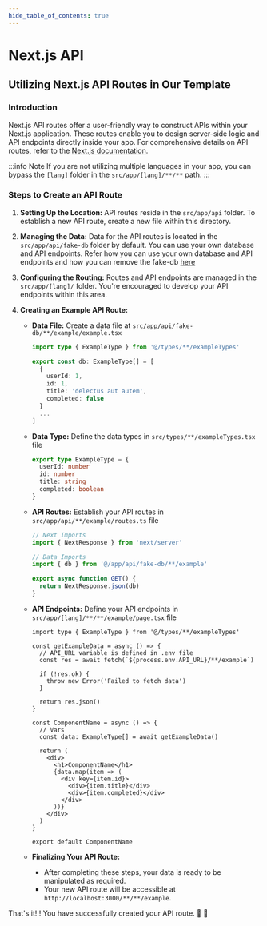 ```yaml
---
hide_table_of_contents: true
---
```


# Next.js API

## Utilizing Next.js API Routes in Our Template

### Introduction
Next.js API routes offer a user-friendly way to construct APIs within your Next.js application. These routes enable you to design server-side logic and API endpoints directly inside your app. For comprehensive details on API routes, refer to the [Next.js documentation](https://nextjs.org/docs/app/building-your-application/routing/route-handlers).

:::info Note
If you are not utilizing multiple languages in your app, you can bypass the `[lang]` folder in the `src/app/[lang]/**/**` path.
:::

### Steps to Create an API Route

1. **Setting Up the Location:**
API routes reside in the `src/app/api` folder. To establish a new API route, create a new file within this directory.

2. **Managing the Data:**
Data for the API routes is located in the `src/app/api/fake-db` folder by default. You can use your own database and API endpoints. Refer how you can use your own database and API endpoints and how you can remove the fake-db [here](/articles/how-to-remove-fake-db-and-use-real-api)

3. **Configuring the Routing:**
Routes and API endpoints are managed in the `src/app/[lang]/` folder. You're encouraged to develop your API endpoints within this area.

4. **Creating an Example API Route:**
    - **Data File:** Create a data file at `src/app/api/fake-db/**/example/example.tsx`

      ```ts
      import type { ExampleType } from '@/types/**/exampleTypes'

      export const db: ExampleType[] = [
        {
          userId: 1,
          id: 1,
          title: 'delectus aut autem',
          completed: false
        }
        ...
      ]
      ```
    - **Data Type:** Define the data types in `src/types/**/exampleTypes.tsx` file
      ```ts
      export type ExampleType = {
        userId: number
        id: number
        title: string
        completed: boolean
      }
      ```

    - **API Routes:** Establish your API routes in `src/app/api/**/example/routes.ts` file
      ```ts
      // Next Imports
      import { NextResponse } from 'next/server'

      // Data Imports
      import { db } from '@/app/api/fake-db/**/example'

      export async function GET() {
        return NextResponse.json(db)
      }
      ```
    
    - **API Endpoints:** Define your API endpoints in `src/app/[lang]/**/**/example/page.tsx` file
      ```tsx
      import type { ExampleType } from '@/types/**/exampleTypes'

      const getExampleData = async () => {
        // API_URL variable is defined in .env file
        const res = await fetch(`${process.env.API_URL}/**/example`)

        if (!res.ok) {
          throw new Error('Failed to fetch data')
        }

        return res.json()
      }

      const ComponentName = async () => {
        // Vars
        const data: ExampleType[] = await getExampleData()

        return (
          <div>
            <h1>ComponentName</h1>
            {data.map(item => (
              <div key={item.id}>
                <div>{item.title}</div>
                <div>{item.completed}</div>
              </div>
            ))}
          </div>
        )
      }

      export default ComponentName
      ```
    - **Finalizing Your API Route:**
      - After completing these steps, your data is ready to be manipulated as required.
      - Your new API route will be accessible at `http://localhost:3000/**/**/example`.

That's it!!! You have successfully created your API route. 🥳 🎉